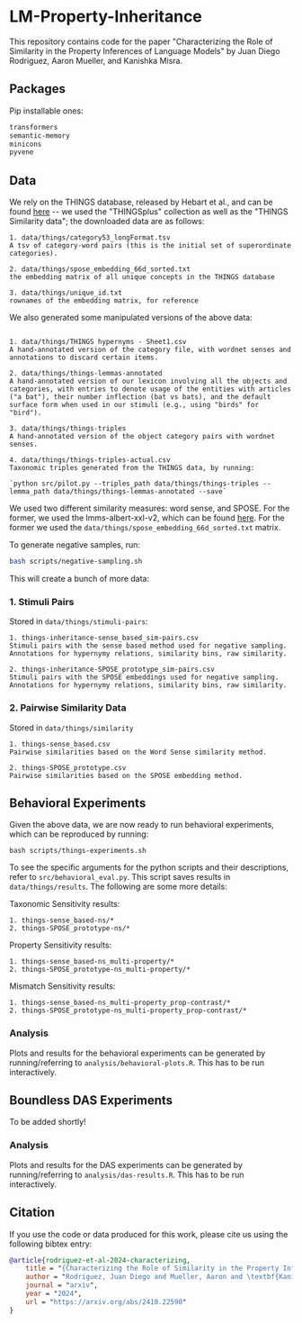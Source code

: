 # LM-Property-Inheritance
This repository contains code for the paper "Characterizing the Role of Similarity in the Property Inferences of Language Models" by Juan Diego Rodriguez, Aaron Mueller, and Kanishka Misra.

## Packages

Pip installable ones:

```bash
transformers
semantic-memory
minicons
pyvene
```

## Data

We rely on the THINGS database, released by Hebart et al., and can be found [here](https://things-initiative.org/) -- we used the "THINGSplus" collection as well as the "THINGS Similarity data"; the downloaded data are as follows:

```
1. data/things/category53_longFormat.tsv
A tsv of category-word pairs (this is the initial set of superordinate categories).

2. data/things/spose_embedding_66d_sorted.txt
the embedding matrix of all unique concepts in the THINGS database

3. data/things/unique_id.txt
rownames of the embedding matrix, for reference
```

We also generated some manipulated versions of the above data:

```

1. data/things/THINGS hypernyms - Sheet1.csv
A hand-annotated version of the category file, with wordnet senses and annotations to discard certain items.

2. data/things/things-lemmas-annotated
A hand-annotated version of our lexicon involving all the objects and categories, with entries to denote usage of the entities with articles ("a bat"), their number inflection (bat vs bats), and the default surface form when used in our stimuli (e.g., using "birds" for "bird").

3. data/things/things-triples
A hand-annotated version of the object category pairs with wordnet senses.

4. data/things/things-triples-actual.csv
Taxonomic triples generated from the THINGS data, by running:

`python src/pilot.py --triples_path data/things/things-triples --lemma_path data/things/things-lemmas-annotated --save`

```

We used two different similarity measures: word sense, and SPOSE. For the former, we used the lmms-albert-xxl-v2, which can be found [here](https://figshare.com/articles/dataset/LMMS-SP_ALBERT-XXLARGE/21975773). For the former we used the `data/things/spose_embedding_66d_sorted.txt` matrix.

To generate negative samples, run:

```bash
bash scripts/negative-sampling.sh
```

This will create a bunch of more data:

### 1. Stimuli Pairs

Stored in `data/things/stimuli-pairs`:

```
1. things-inheritance-sense_based_sim-pairs.csv
Stimuli pairs with the sense based method used for negative sampling. Annotations for hypernymy relations, similarity bins, raw similarity.

2. things-inheritance-SPOSE_prototype_sim-pairs.csv
Stimuli pairs with the SPOSE embeddings used for negative sampling. Annotations for hypernymy relations, similarity bins, raw similarity.
```

### 2. Pairwise Similarity Data

Stored in `data/things/similarity`

```
1. things-sense_based.csv
Pairwise similarities based on the Word Sense similarity method.

2. things-SPOSE_prototype.csv
Pairwise similarities based on the SPOSE embedding method.
```


## Behavioral Experiments

Given the above data, we are now ready to run behavioral experiments, which can be reproduced by running:

```
bash scripts/things-experiments.sh
```

To see the specific arguments for the python scripts and their descriptions, refer to `src/behavioral_eval.py`. This script saves results in `data/things/results`. The following are some more details:

Taxonomic Sensitivity results:

```
1. things-sense_based-ns/*
2. things-SPOSE_prototype-ns/*
```

Property Sensitivity results:
```
1. things-sense_based-ns_multi-property/*
2. things-SPOSE_prototype-ns_multi-property/*
```

Mismatch Sensitivity results:
```
1. things-sense_based-ns_multi-property_prop-contrast/*
2. things-SPOSE_prototype-ns_multi-property_prop-contrast/*
```


### Analysis

Plots and results for the behavioral experiments can be generated by running/referring to `analysis/behavioral-plots.R`. This has to be run interactively.

## Boundless DAS Experiments

To be added shortly!

### Analysis

Plots and results for the DAS experiments can be generated by running/referring to `analysis/das-results.R`. This has to be run interactively.


## Citation

If you use the code or data produced for this work, please cite us using the following bibtex entry:

```bibtex
@article{rodriguez-et-al-2024-characterizing,
    title = "{Characterizing the Role of Similarity in the Property Inferences of Language Models}",
    author = "Rodriguez, Juan Diego and Mueller, Aaron and \textbf{Kanishka Misra}",
    journal = "arxiv",
    year = "2024",
    url = "https://arxiv.org/abs/2410.22590"
}
```